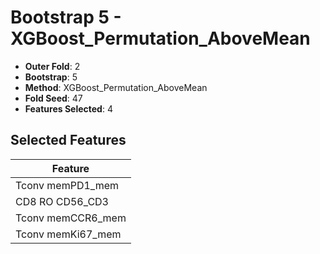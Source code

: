 # Bootstrap 5 - XGBoost_Permutation_AboveMean

- **Outer Fold**: 2
- **Bootstrap**: 5
- **Method**: XGBoost_Permutation_AboveMean
- **Fold Seed**: 47
- **Features Selected**: 4

## Selected Features

| Feature |
|---------|
| Tconv memPD1_mem |
| CD8 RO CD56_CD3 |
| Tconv memCCR6_mem |
| Tconv memKi67_mem |
